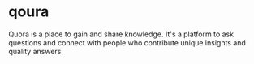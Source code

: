 # qoura
Quora is a place to gain and share knowledge. It's a platform to ask questions and connect with people who contribute unique insights and quality answers

